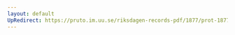 ```yaml
---
layout: default
UpRedirect: https://pruto.im.uu.se/riksdagen-records-pdf/1877/prot-1877--ak--006.pdf
---
```

